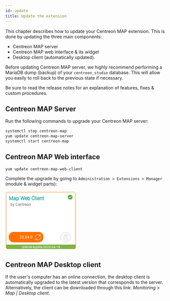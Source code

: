 ```yaml
---
id: update
title: Update the extension
---
```


This chapter describes how to update your Centreon MAP extension. This is done
by updating the three main components:

  - Centreon MAP server
  - Centreon MAP web interface & its widget
  - Desktop client (automatically updated).

Before updating Centreon MAP server, we highly recommend performing a MariaDB
dump (backup) of your `centreon_studio` database. This will allow you easily to
roll back to the previous state if necessary.

Be sure to read the release notes for an explanation of features, fixes & custom
procedures.

## Centreon MAP Server

Run the following commands to upgrade your Centreon MAP server:
``` shell
systemctl stop centreon-map
yum update centreon-map-server
systemctl start centreon-map
```

## Centreon MAP Web interface

```shell
yum update centreon-map-web-client
```

Complete the upgrade by going to `Administration > Extensions > Manager`
(module & widget parts):

![image](../assets/graph-views/update-web-client.png)

## Centreon MAP Desktop client

If the user's computer has an online connection, the desktop client is
automatically upgraded to the latest version that corresponds to the server.
Alternatively, the client can be downloaded through this link: *Monitoring \>
Map | Desktop client*.
